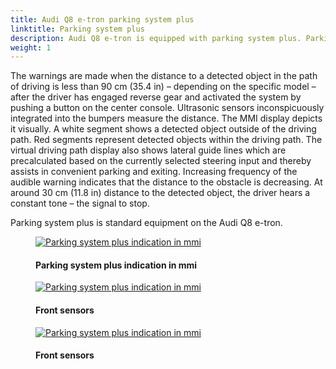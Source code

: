 ```yaml
---
title: Audi Q8 e-tron parking system plus
linktitle: Parking system plus
description: Audi Q8 e-tron is equipped with parking system plus. Parking system plus informs the driver, visually and audibly, about obstacles in front of and behind the vehicle.
weight: 1
---
```

<!-- markdownlint-disable MD033 -->

 The warnings are made when the distance to a detected object in the path of driving is less than 90 cm (35.4 in) – depending on the specific model – after the driver has engaged reverse gear and activated the system by pushing a button on the center console. Ultrasonic sensors inconspicuously integrated into the bumpers measure the distance. The MMI display depicts it visually. A white segment shows a detected object outside of the driving path. Red segments represent detected objects within the driving path. The virtual driving path display also shows lateral guide lines which are precalculated based on the currently selected steering input and thereby assists in convenient parking and exiting. Increasing frequency of the audible warning indicates that the distance to the obstacle is decreasing. At around 30 cm (11.8 in) distance to the detected object, the driver hears a constant tone – the signal to stop.

 Parking system plus is standard equipment on the Audi Q8 e-tron.

<figure>
    <a href="https://media.electrichasgoneaudi.net/multimedia/models/e-tron/technology/drivingassistance/parkingsystemplus/parkingsystemplus.jpg">
        <img src="https://media.electrichasgoneaudi.net/multimedia/models/e-tron/technology/drivingassistance/parkingsystemplus/parkingsystempluss.jpg"
        alt="Parking system plus indication in mmi" title="Parking system plus indication in mmi">
    </a>
    <figcaption><h4>Parking system plus indication in mmi</h4></figcaption>
</figure>

<figure>
    <a href="https://media.electrichasgoneaudi.net/multimedia/models/e-tron/technology/drivingassistance/parkingsystemplus/frontsensors.jpg">
        <img src="https://media.electrichasgoneaudi.net/multimedia/models/e-tron/technology/drivingassistance/parkingsystemplus/frontsensorss.jpg"
        alt="Parking system plus indication in mmi" title="Parking system plus indication in mmi">
    </a>
    <figcaption><h4>Front sensors</h4></figcaption>
</figure>

<figure>
    <a href="https://media.electrichasgoneaudi.net/multimedia/models/e-tron/technology/drivingassistance/parkingsystemplus/rearsensors.jpg">
        <img src="https://media.electrichasgoneaudi.net/multimedia/models/e-tron/technology/drivingassistance/parkingsystemplus/rearsensorss.jpg"
        alt="Parking system plus indication in mmi" title="Parking system plus indication in mmi">
    </a>
    <figcaption><h4>Front sensors</h4></figcaption>
</figure>
